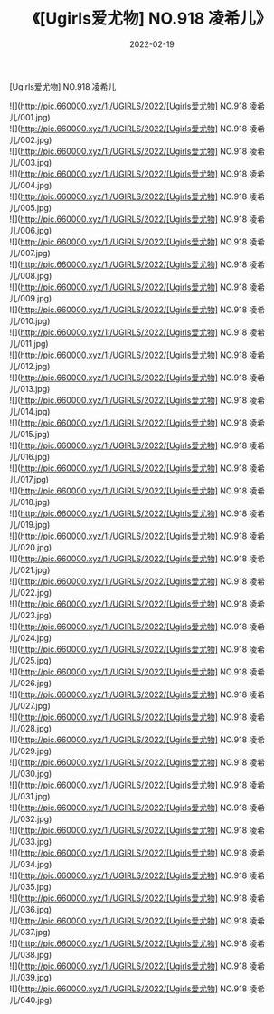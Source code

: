 ﻿---
layout: post
title:  《[Ugirls爱尤物] NO.918 凌希儿》
date:   2022-02-19
img: http://pic.660000.xyz/1:/UGIRLS/2022/[Ugirls爱尤物] NO.918 凌希儿/000.jpg
categories: [美女, 清纯, 唯美]
---

[Ugirls爱尤物] NO.918 凌希儿

 ![](http://pic.660000.xyz/1:/UGIRLS/2022/[Ugirls爱尤物] NO.918 凌希儿/001.jpg) <br>![](http://pic.660000.xyz/1:/UGIRLS/2022/[Ugirls爱尤物] NO.918 凌希儿/002.jpg) <br>![](http://pic.660000.xyz/1:/UGIRLS/2022/[Ugirls爱尤物] NO.918 凌希儿/003.jpg) <br>![](http://pic.660000.xyz/1:/UGIRLS/2022/[Ugirls爱尤物] NO.918 凌希儿/004.jpg) <br>![](http://pic.660000.xyz/1:/UGIRLS/2022/[Ugirls爱尤物] NO.918 凌希儿/005.jpg) <br>![](http://pic.660000.xyz/1:/UGIRLS/2022/[Ugirls爱尤物] NO.918 凌希儿/006.jpg) <br>![](http://pic.660000.xyz/1:/UGIRLS/2022/[Ugirls爱尤物] NO.918 凌希儿/007.jpg) <br>![](http://pic.660000.xyz/1:/UGIRLS/2022/[Ugirls爱尤物] NO.918 凌希儿/008.jpg) <br>![](http://pic.660000.xyz/1:/UGIRLS/2022/[Ugirls爱尤物] NO.918 凌希儿/009.jpg) <br>![](http://pic.660000.xyz/1:/UGIRLS/2022/[Ugirls爱尤物] NO.918 凌希儿/010.jpg) <br>![](http://pic.660000.xyz/1:/UGIRLS/2022/[Ugirls爱尤物] NO.918 凌希儿/011.jpg) <br>![](http://pic.660000.xyz/1:/UGIRLS/2022/[Ugirls爱尤物] NO.918 凌希儿/012.jpg) <br>![](http://pic.660000.xyz/1:/UGIRLS/2022/[Ugirls爱尤物] NO.918 凌希儿/013.jpg) <br>![](http://pic.660000.xyz/1:/UGIRLS/2022/[Ugirls爱尤物] NO.918 凌希儿/014.jpg) <br>![](http://pic.660000.xyz/1:/UGIRLS/2022/[Ugirls爱尤物] NO.918 凌希儿/015.jpg) <br>![](http://pic.660000.xyz/1:/UGIRLS/2022/[Ugirls爱尤物] NO.918 凌希儿/016.jpg) <br>![](http://pic.660000.xyz/1:/UGIRLS/2022/[Ugirls爱尤物] NO.918 凌希儿/017.jpg) <br>![](http://pic.660000.xyz/1:/UGIRLS/2022/[Ugirls爱尤物] NO.918 凌希儿/018.jpg) <br>![](http://pic.660000.xyz/1:/UGIRLS/2022/[Ugirls爱尤物] NO.918 凌希儿/019.jpg) <br>![](http://pic.660000.xyz/1:/UGIRLS/2022/[Ugirls爱尤物] NO.918 凌希儿/020.jpg) <br>![](http://pic.660000.xyz/1:/UGIRLS/2022/[Ugirls爱尤物] NO.918 凌希儿/021.jpg) <br>![](http://pic.660000.xyz/1:/UGIRLS/2022/[Ugirls爱尤物] NO.918 凌希儿/022.jpg) <br>![](http://pic.660000.xyz/1:/UGIRLS/2022/[Ugirls爱尤物] NO.918 凌希儿/023.jpg) <br>![](http://pic.660000.xyz/1:/UGIRLS/2022/[Ugirls爱尤物] NO.918 凌希儿/024.jpg) <br>![](http://pic.660000.xyz/1:/UGIRLS/2022/[Ugirls爱尤物] NO.918 凌希儿/025.jpg) <br>![](http://pic.660000.xyz/1:/UGIRLS/2022/[Ugirls爱尤物] NO.918 凌希儿/026.jpg) <br>![](http://pic.660000.xyz/1:/UGIRLS/2022/[Ugirls爱尤物] NO.918 凌希儿/027.jpg) <br>![](http://pic.660000.xyz/1:/UGIRLS/2022/[Ugirls爱尤物] NO.918 凌希儿/028.jpg) <br>![](http://pic.660000.xyz/1:/UGIRLS/2022/[Ugirls爱尤物] NO.918 凌希儿/029.jpg) <br>![](http://pic.660000.xyz/1:/UGIRLS/2022/[Ugirls爱尤物] NO.918 凌希儿/030.jpg) <br>![](http://pic.660000.xyz/1:/UGIRLS/2022/[Ugirls爱尤物] NO.918 凌希儿/031.jpg) <br>![](http://pic.660000.xyz/1:/UGIRLS/2022/[Ugirls爱尤物] NO.918 凌希儿/032.jpg) <br>![](http://pic.660000.xyz/1:/UGIRLS/2022/[Ugirls爱尤物] NO.918 凌希儿/033.jpg) <br>![](http://pic.660000.xyz/1:/UGIRLS/2022/[Ugirls爱尤物] NO.918 凌希儿/034.jpg) <br>![](http://pic.660000.xyz/1:/UGIRLS/2022/[Ugirls爱尤物] NO.918 凌希儿/035.jpg) <br>![](http://pic.660000.xyz/1:/UGIRLS/2022/[Ugirls爱尤物] NO.918 凌希儿/036.jpg) <br>![](http://pic.660000.xyz/1:/UGIRLS/2022/[Ugirls爱尤物] NO.918 凌希儿/037.jpg) <br>![](http://pic.660000.xyz/1:/UGIRLS/2022/[Ugirls爱尤物] NO.918 凌希儿/038.jpg) <br>![](http://pic.660000.xyz/1:/UGIRLS/2022/[Ugirls爱尤物] NO.918 凌希儿/039.jpg) <br>![](http://pic.660000.xyz/1:/UGIRLS/2022/[Ugirls爱尤物] NO.918 凌希儿/040.jpg) <br>